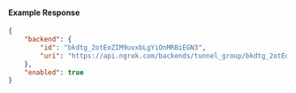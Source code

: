 <!-- Code generated for API Clients. DO NOT EDIT. -->

#### Example Response

```json
{
	"backend": {
		"id": "bkdtg_2otEoZIM9uvxbLgYiOnMRBiEGN3",
		"uri": "https://api.ngrok.com/backends/tunnel_group/bkdtg_2otEoZIM9uvxbLgYiOnMRBiEGN3"
	},
	"enabled": true
}
```
